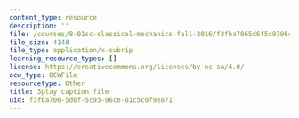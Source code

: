 ```yaml
---
content_type: resource
description: ''
file: /courses/8-01sc-classical-mechanics-fall-2016/f3fba7065d6f5c9396ce81c5c0f9e871_IV9NhNIrrDw.vtt
file_size: 4148
file_type: application/x-subrip
learning_resource_types: []
license: https://creativecommons.org/licenses/by-nc-sa/4.0/
ocw_type: OCWFile
resourcetype: Other
title: 3play caption file
uid: f3fba706-5d6f-5c93-96ce-81c5c0f9e871
---
```

